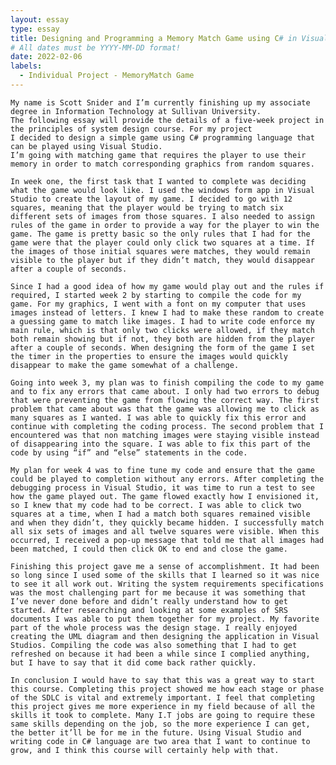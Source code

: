 ```yaml
---
layout: essay
type: essay
title: Designing and Programming a Memory Match Game using C# in Visual Studio
# All dates must be YYYY-MM-DD format!
date: 2022-02-06
labels:
  - Individual Project - MemoryMatch Game
---
```



	My name is Scott Snider and I’m currently finishing up my associate degree in Information Technology at Sullivan University. 
	The following essay will provide the details of a five-week project in the principles of system design course. For my project
	I decided to design a simple game using C# programming language that can be played using Visual Studio. 
	I’m going with matching game that requires the player to use their memory in order to match corresponding graphics from random squares.
	
	In week one, the first task that I wanted to complete was deciding what the game would look like. I used the windows form app in Visual Studio to create the layout of my game. I decided to go with 12 squares, meaning that the player would be trying to match six different sets of images from those squares. I also needed to assign rules of the game in order to provide a way for the player to win the game. The game is pretty basic so the only rules that I had for the game were that the player could only click two squares at a time. If the images of those initial squares were matches, they would remain visible to the player but if they didn’t match, they would disappear after a couple of seconds.
	
	Since I had a good idea of how my game would play out and the rules if required, I started week 2 by starting to compile the code for my game. For my graphics, I went with a font on my computer that uses images instead of letters. I knew I had to make these random to create a guessing game to match like images. I had to write code enforce my main rule, which is that only two clicks were allowed, if they match both remain showing but if not, they both are hidden from the player after a couple of seconds. When designing the form of the game I set the timer in the properties to ensure the images would quickly disappear to make the game somewhat of a challenge.
	
	Going into week 3, my plan was to finish compiling the code to my game and to fix any errors that came about. I only had two errors to debug that were preventing the game from flowing the correct way. The first problem that came about was that the game was allowing me to click as many squares as I wanted. I was able to quickly fix this error and continue with completing the coding process. The second problem that I encountered was that non matching images were staying visible instead of disappearing into the square. I was able to fix this part of the code by using “if” and “else” statements in the code.
	
	My plan for week 4 was to fine tune my code and ensure that the game could be played to completion without any errors. After completing the debugging process in Visual Studio, it was time to run a test to see how the game played out. The game flowed exactly how I envisioned it, so I knew that my code had to be correct. I was able to click two squares at a time, when I had a match both squares remained visible and when they didn’t, they quickly became hidden. I successfully match all six sets of images and all twelve squares were visible. When this occurred, I received a pop-up message that told me that all images had been matched, I could then click OK to end and close the game.
	
	Finishing this project gave me a sense of accomplishment. It had been so long since I used some of the skills that I learned so it was nice to see it all work out. Writing the system requirements specifications was the most challenging part for me because it was something that I’ve never done before and didn’t really understand how to get started. After researching and looking at some examples of SRS documents I was able to put them together for my project. My favorite part of the whole process was the design stage. I really enjoyed creating the UML diagram and then designing the application in Visual Studios. Compiling the code was also something that I had to get refreshed on because it had been a while since I complied anything, but I have to say that it did come back rather quickly.
	
	In conclusion I would have to say that this was a great way to start this course. Completing this project showed me how each stage or phase of the SDLC is vital and extremely important. I feel that completing this project gives me more experience in my field because of all the skills it took to complete. Many I.T jobs are going to require these same skills depending on the job, so the more experience I can get, the better it’ll be for me in the future. Using Visual Studio and writing code in C# language are two area that I want to continue to grow, and I think this course will certainly help with that.
